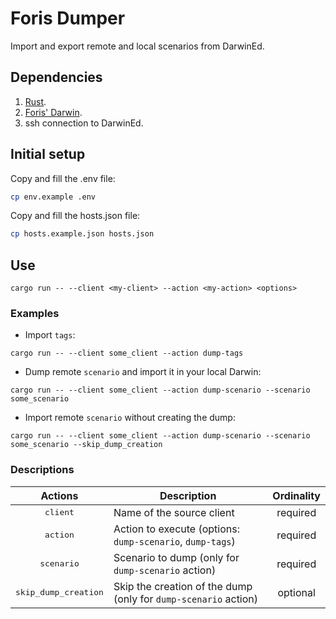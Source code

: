 # Foris Dumper

Import and export remote and local scenarios from DarwinEd.

## Dependencies

1. [Rust](https://www.rust-lang.org/tools/install).
2. [Foris' Darwin](https://github.com/Foris/darwined).
3. ssh connection to DarwinEd.

## Initial setup

Copy and fill the .env file:
```sh
cp env.example .env
```

Copy and fill the hosts.json file:
```sh
cp hosts.example.json hosts.json
```

## Use

```command
cargo run -- --client <my-client> --action <my-action> <options>
```

### Examples

- Import `tags`:
```command
cargo run -- --client some_client --action dump-tags
```

- Dump remote `scenario` and import it in your local Darwin:
```command
cargo run -- --client some_client --action dump-scenario --scenario some_scenario
```

- Import remote `scenario` without creating the dump:
```command
cargo run -- --client some_client --action dump-scenario --scenario some_scenario --skip_dump_creation
```

### Descriptions

|Actions|Description|Ordinality|
|---|---|---|
|<div align="center"><kbd>client</kbd></div>|Name of the source client|<div align="center">required</div>|
|<div align="center"><kbd>action</kbd></div>|Action to execute (options: `dump-scenario`, `dump-tags`)|<div align="center">required</div>|
|<div align="center"><kbd>scenario</kbd></div>|Scenario to dump (only for `dump-scenario` action)|<div align="center">required</div>|
|<div align="center"><kbd>skip_dump_creation</kbd></div>|Skip the creation of the dump (only for `dump-scenario` action)|<div align="center">optional</div>|
